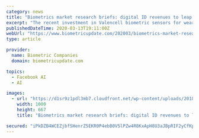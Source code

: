 ```yaml
---
category: news
title: "Biometrics market research briefs: digital ID revenues to leap past $30B by 2024"
excerpt: "The recent investment in Valencell biometric sensors for wearables and Facebook’s acquisition of Sanzaru Games are among recent ... These challenges now are being overcome by leveraging advances in AI and connectivity.” The research notes the increasing prevalence of CCTV systems for video surveillance for behavior or anomaly analysis ..."
publishedDateTime: 2020-03-13T19:11:00Z
webUrl: "https://www.biometricupdate.com/202003/biometrics-market-research-briefs-digital-id-revenues-to-leap-past-30b-by-2024"
type: article

provider:
  name: Biometric Companies
  domain: biometricupdate.com

topics:
  - Facebook AI
  - AI

images:
  - url: "https://d1sr9z1pdl3mb7.cloudfront.net/wp-content/uploads/2018/05/11111722/Digital-identity-v2.jpg"
    width: 1000
    height: 667
    title: "Biometrics market research briefs: digital ID revenues to leap past $30B by 2024"

secured: "iPkDZB4WCEZjbfSHenrZ5EKR0P4ebB0V5lPZw4R8KxApH8U3aJBpRIF2yCfKpz9LxG5CFuyuIs16kBpC5WadCS31SLVFSVE+3/R097/5PoGyexrq9pd6zEczbKkyFB6kkNpWErookSTFt39xUclP6cYpC8odPRxR0HFt9R97g+EhZjkfQ+EjjKLkO9i7/w6k8lJ5Gk46RUt/QUZ3ARumkBeMdmcvQtj7xCohEsJFikMtcVDcR9EL6A6XywWzfcPB4uF0b6qXhvf/eHBYzblSCvuk0xZaQAhT9BxKyGOxbe5kQL0jdqu7ZPln/sNn19qH;CGXbvAh8ssXuNQK4ru6KZQ=="
---
```


